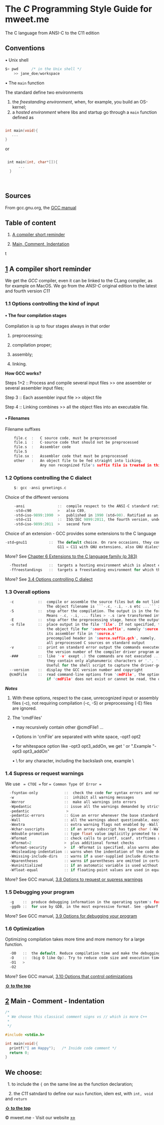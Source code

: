 # The *C* Programming Style Guide for mweet.me 
The C language from ANSI-C to the C11 edition


## Conventions

• Unix shell
```c
$> pwd      /* in the Unix shell */
	>> jane_doe/workspace
```

• The ```main``` function

The standard define two environments
  1. the *freestanding environment*, when, for example, you build an OS-kernel;
  2. a *hosted environment* where libs and startup go through a ```main``` function defined as
 ```c
 
 int main(void){
 	...
}
 
 ```
 
 or
 
  
  ```c
  
  int main(int, char*[]){
		...
	}
  
  ```
  
  
  
  
## Sources

From gcc.gnu.org, the [GCC manual](https://gcc.gnu.org/onlinedocs/)




<a name="table-of-content"></a>
## Table of content

1. [A compiler short reminder](#compiler-short-reminder)

3. [Main, Comment, Indentation](#main-comment-indentation)

t



<a name="1"></a><a name="compiler-short-reminder"></a>
## [1](#compiler-short-reminder) A compiler short reminder



We get the *GCC* compiler, even it can be linked to the CLang compiler, as for example on MacOS. We go from the *ANSI-C* original edition to the latest and fourth version *C11*

### 1.1 Options controlling the kind of input

#### • The four compilation stages

Compilation is up to four stages always in that order

1. preprocessing;

2. compilation proper;

3. assembly;

4. linking.

__How GCC works?__

Steps	1+2  ::  Process and compile several input files	>>	one assembler or several assembler input files;
														      
Step	3    ::  Each assembler input file			>>	object file

Step	4    ::  Linking combines				>>	all the object files into an executable file.


#### • Filenames

Filename suffixes
```c
	file.c	:	C source code, must be preprocessed
	file.i	:	C-source code that should not be preprocessed
	file.s	:	Assembler code
	file.S
	file.sx	:	Assembler code that must be preprocessed
	other	:	An object file to be fed straight into licking.
			    Any non recognized file's suffix file is treated in this manner.
```



### 1.2 Options controlling the C dialect
```c
	$: gcc -ansi greetings.c
```
Choice of the different versions
```c
	-ansi               ::  compile respect to the ANSI-C standard ratified in 1989. Gets three different writings forms
	-std=c90            >   also C89,
	-std=iso-9899:1990  >   published in 1990 (std=90). Ratified as an ISO standard (ISO/IEC 9899:1990)
	-std=c11            ::  ISO/IEC 9899:2011, the fourth version, under two different forms
	-std=iso-9899:2011  >   second form
```

Choice of an extension - GCC provides some extensions to the C language
```c
-std=gnu11          ::  The default choice. On rare occasions, they conflict with the C standard.
                        G11 = C11 with GNU extensions, also GNU dialect of C11
```

More? See [Chapter 6 Extensions to the C language family (p 383)](https://gcc.gnu.org/onlinedocs/gcc-6.3.0/gcc/index.html#toc_C-Extensions)

```c
  -fhosted          ::  targets a hosting environment which is almost everything except a kernel
  -ffreestandings   ::  targets a freestanding environment for which the most obvious example is an OS kernel
```

More? See [3.4 Options controlling C dialect](https://gcc.gnu.org/onlinedocs/gcc-6.3.0/gcc/C-Dialect-Options.html#C-Dialect-Options)



### 1.3 Overall options
```c
  -c           ::  compile or assemble the source files but do not link them
                   The object filename is ```-.c, -.i, -.s etc ...``` into an ```-.o ``` filename
  -S           ::  stop after the compilation. The output is in the form of an assembler code file.
                   Means -.c, -.i, ... files > -.s (are transformed into a .s file)
  -E           ::  stop after the preprocessing stage, hence the output is a preprocessed file sent to the std output
  -o file      ::  place output in the file 'file'. If not specified, the default is to put an executable in 'a.out',
                   the object file for 'source.suffix', namely 'source.c', in 'source.o'
                   its assembler file in 'source.s'
                   precompiled header in 'source.suffix.gch', namely, 'source.c.gch'
                   all preprocessed C sources on standard output
  -v           ::  print on standard error output the commands executed to run the stages of compilation and also
                   the version number of the compiler driver program and of the preprocessor and the compiler proper
  -###         ::  like '-v' exept .) the commands are not executed ..) arguments are quoted unless
                   they contain only alphanumeric characters or '.', '-', '/', '_'
                   Useful for the shell script to capture the driver-generated command lines
  --version    ::  display the GCC version number and copyright
  @cmdFile     ::  read command-line options from 'cmdFile', the options are read in place of the originals
                   if 'cmdFile' does not exist or cannot be read, the options receive a litteral treatment
```

**_Notes_**

1. With these options, respect to the case, unrecognized input or assembly files (-c), not requiring compilation (-c, -S) or preprocessing (-E) files are ignored.

2. The 'cmdFiles'

    • may recursively contain other @cmdFile1 ...
   
    • Options in 'cmFile' are separated with white space, -opt1 opt2
   
    • for whitespace option like -opt3 opt3_addOn, we get ' or ".Example "-opt3 opt3_addOn" 
   
    • \ for any character, including the backslash one, example \\
   


### 1.4 Supress or request warnings

We use ``` = CTOE =``` for ``` = Common Type Of Error = ```

```c
  -fsyntax-only            ::  check the code for syntax errors and nothing else
  -w                       ::  inhibit all warning messages
  -Werror                  ::  make all warnings into errors
  -Wpedantic               :: issue all the warnings demanded by strict ISO-C
  -pedantic                 >
  -pedantic-errors         :: Give an error whenever the base standard requires a diagnostic
  -Wall                    :: all the warnings about questionable, easy to avoid constructions, including the macros
  -Wextra                  :: extra warning flags not enabled by -Wall
  -Wchar-suscripts         :: if an array subscript has type char (-Wall). =CTOE=
  -Wdouble-promotion       :: type float value implicitly promoted to double (much more expensive)
  -Wformat                 :: check calls to printf, scanf, strftimes and all format families ...etc to be sure the supplied arguments types are appropriate to the format string specified
  -Wformat=2               >  plus additional format checks
  -Wformat-security        >  if -Wformat is specified, also warns about uses of format functions that represent possible security problems
  -Wmisleading-indentation :: warns when the indentation of the code does not reflect the block structure
  -Wmissing-include-dirs   :: warns if a user-supplied include directory does not exist
  -Wparentheses            :: warns if parentheses are omitted in certain contexts
  -Wuninitialized          :: if an automatic variable is used without first being initialized
  -Wfloat-equal            :: if floating-point values are used in equality comparisons
```

More? See GCC manual, [3.8 Options to request or supress warnings](https://gcc.gnu.org/onlinedocs/gcc-6.3.0/gcc/Warning-Options.html#Warning-Options)


### 1.5 Debugging your program

```c
  -g    ::  produce debugging information in the operating system's format (stabs, COFF, XCOFF, DWARF). GDB can work with this information
  -ggdb ::  for use by GDB, in the most expressive format. See -gdwarf -gstabs
```

More? See GCC manual, [3.9 Options for debugging your program](https://gcc.gnu.org/onlinedocs/gcc-6.3.0/gcc/Debugging-Options.html#Debugging-Options)



### 1.6 Optimization

Optimizing compilation takes more time and more memory for a large function.

```c
  -O0   ::  the default. Reduce compilation time and make the debugging produce the expected results
  -O    ::  (big O like Op). Try to reduce code size and execution time, quickly and simply
  -O1   >
  -O2
```
More? See GCC manual, [3.10 Options that control optimizations](https://gcc.gnu.org/onlinedocs/gcc-6.3.0/gcc/Optimize-Options.html#Optimize-Options)

**[ &#8679; to the top](#table-of-content)**


<a name="2"></a><a name="main-comment-indentation"></a>
## [2](#main-comment-indentation) Main - Comment - Indentation

```c
/*
 * We choose this classical comment signs vs // which is more C++
 *
 */

#include <stdio.h>

int main(void){
  printf("I am Happy");   /* Inside code comment */
  return 0;
}
```

## We choose:

   1. to include the ``` { ``` on the same line as the function declaration;
   
   2. the *C11* satndard to define our ```main``` function, idem est, with ```int, void``` and ```return```
    
   
    
    
**[ &#8679; to the top](#table-of-content)**



&copy; mweet.me - Visit our website <a href="https://mweet.me" target="_blank">&raquo;&raquo;</a>
